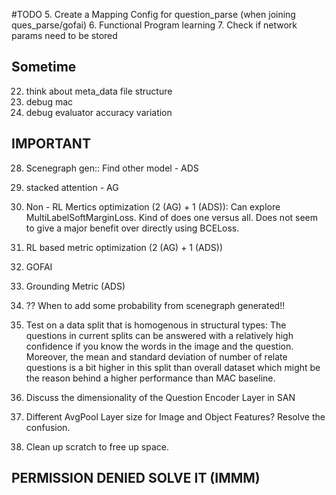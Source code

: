 #TODO
5. Create a Mapping Config for question_parse (when joining ques_parse/gofai)
6. Functional Program learning
7. Check if network params need to be stored


## Sometime
22. think about meta_data file structure
32. debug mac
33. debug evaluator accuracy variation



## IMPORTANT
28. Scenegraph gen:: Find other model - ADS
31. stacked attention - AG
36. Non - RL Mertics optimization (2 (AG) + 1 (ADS)): Can explore MultiLabelSoftMarginLoss. Kind of does one versus all. Does not seem to give a major benefit over directly using BCELoss.
37. RL based metric optimization (2 (AG) + 1 (ADS))
38. GOFAI
39. Grounding Metric (ADS)

40. ?? When to add some probability from scenegraph generated!!
41. Test on a data split that is homogenous in structural types: The questions in current splits can be answered with a relatively high confidence if you know the words in the image and the question. Moreover, the mean and standard deviation of number of relate questions is a bit higher in this split than overall dataset which might be the reason behind a higher performance than MAC baseline.
42. Discuss the dimensionality of the Question Encoder Layer in SAN
43. Different AvgPool Layer size for Image and Object Features? Resolve the confusion.
44. Clean up scratch to free up space.

## PERMISSION DENIED SOLVE IT (IMMM)